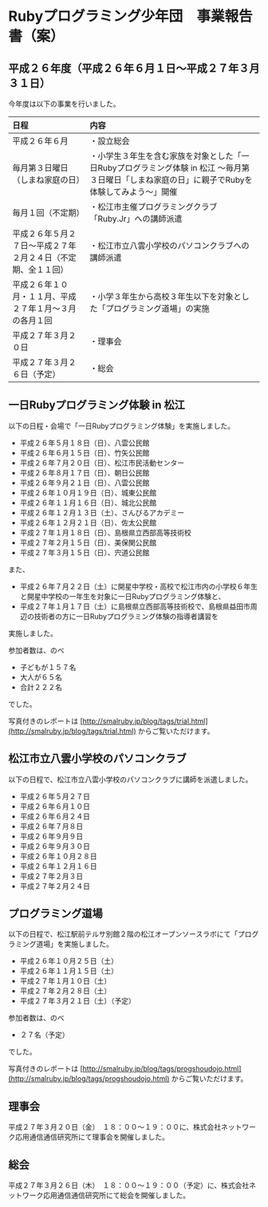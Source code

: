 # Rubyプログラミング少年団　事業報告書（案）

## 平成２６年度（平成２６年６月１日～平成２７年３月３１日）

今年度は以下の事業を行いました。

| 日程 | 内容 |
|:------------|:------------|
| 平成２６年６月 | ・設立総会 |
| 毎月第３日曜日（しまね家庭の日） | ・小学生３年生を含む家族を対象とした「一日Rubyプログラミング体験 in 松江 ～毎月第３日曜日「しまね家庭の日」に親子でRubyを体験してみよう～」開催 |
| 毎月１回（不定期） | ・松江市主催プログラミングクラブ「Ruby.Jr」への講師派遣 |
| 平成２６年５月２７日～平成２７年２月２４日（不定期、全１１回）| ・松江市立八雲小学校のパソコンクラブへの講師派遣 |
| 平成２６年１０月・１１月、平成２７年１月〜３月の各月１回 | ・小学３年生から高校３年生以下を対象とした「プログラミング道場」の実施 |
| 平成２７年３月２０日 | ・理事会 |
| 平成２７年３月２６日（予定） | ・総会 |

## 一日Rubyプログラミング体験 in 松江

以下の日程・会場で「一日Rubyプログラミング体験」を実施しました。

 * 平成２６年５月１８日（日）、八雲公民館
 * 平成２６年６月１５日（日）、竹矢公民館
 * 平成２６年７月２０日（日）、松江市民活動センター
 * 平成２６年８月１７日（日）、朝日公民館
 * 平成２６年９月２１日（日）、八雲公民館
 * 平成２６年１０月１９日（日）、城東公民館
 * 平成２６年１１月１６日（日）、城北公民館
 * 平成２６年１２月１３日（土）、さんびるアカデミー
 * 平成２６年１２月２１日（日）、佐太公民館
 * 平成２７年１月１８日（日）、島根県立西部高等技術校
 * 平成２７年２月１５日（日）、美保関公民館
 * 平成２７年３月１５日（日）、宍道公民館

また、

 * 平成２６年７月２２日（土）に開星中学校・高校で松江市内の小学校６年生と開星中学校の一年生を対象に一日Rubyプログラミング体験と、
 * 平成２７年１月１７日（土）に島根県立西部高等技術校で、島根県益田市周辺の技術者の方に一日Rubyプログラミング体験の指導者講習を

実施しました。

参加者数は、のべ

 * 子どもが１５７名
 * 大人が６５名
 * 合計２２２名

でした。

写真付きのレポートは [http://smalruby.jp/blog/tags/trial.html](http://smalruby.jp/blog/tags/trial.html) からご覧いただけます。

## 松江市立八雲小学校のパソコンクラブ

以下の日程で、松江市立八雲小学校のパソコンクラブに講師を派遣しました。

 * 平成２６年５月２７日
 * 平成２６年６月１０日
 * 平成２６年６月２４日
 * 平成２６年７月８日
 * 平成２６年９月９日
 * 平成２６年９月３０日
 * 平成２６年１０月２８日
 * 平成２６年１２月１６日
 * 平成２７年２月３日
 * 平成２７年２月２４日

## プログラミング道場

以下の日程で、松江駅前テルサ別館２階の松江オープンソースラボにて「プログラミング道場」を実施しました。

 * 平成２６年１０月２５日（土）
 * 平成２６年１１月１５日（土）
 * 平成２７年１月１０日（土）
 * 平成２７年２月２８日（土）
 * 平成２７年３月２１日（土）（予定）

参加者数は、のべ

 * ２７名（予定）

でした。

写真付きのレポートは [http://smalruby.jp/blog/tags/progshoudojo.html](http://smalruby.jp/blog/tags/progshoudojo.html) からご覧いただけます。

## 理事会

平成２７年３月２０日（金）　１８：００〜１９：００に、株式会社ネットワーク応用通信通信研究所にて理事会を開催しました。

## 総会

平成２７年３月２６日（木）　１８：００〜１９：００（予定）に、株式会社ネットワーク応用通信通信研究所にて総会を開催しました。

